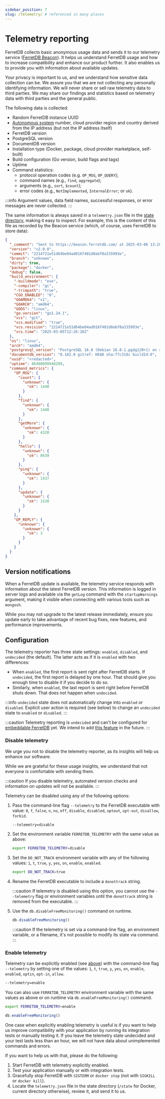 ```yaml
---
sidebar_position: 7
slug: /telemetry/ # referenced in many places
---
```


# Telemetry reporting

FerretDB collects basic anonymous usage data and sends it to our telemetry service ([FerretDB Beacon](https://beacon.ferretdb.com)).
It helps us understand FerretDB usage and how to increase compatibility and enhance our product further.
It also enables us to provide you with information about available updates.

Your privacy is important to us, and we understand how sensitive data collection can be.
We assure you that we are not collecting any personally identifying information.
We will never share or sell raw telemetry data to third parties.
We may share our findings and statistics based on telemetry data with third parties and the general public.

The following data is collected:

- Random FerretDB instance UUID
- [Autonomous system](<https://en.wikipedia.org/wiki/Autonomous_system_(Internet)>) number,
  cloud provider region and country derived from the IP address (but not the IP address itself)
- FerretDB version
- PostgreSQL version
- DocumentDB version
- Installation type (Docker, package, cloud provider marketplace, self-built)
- Build configuration (Go version, build flags and tags)
- Uptime
- Command statistics:
  - protocol operation codes (e.g. `OP_MSG`, `OP_QUERY`);
  - command names (e.g., `find`, `aggregate`);
  - arguments (e.g., `sort`, `$count`);
  - error codes (e.g., `NotImplemented`, `InternalError`; or `ok`).

:::info
Argument values, data field names, successful responses, or error messages are never collected.
:::

The same information is always saved in a `telemetry.json` file
in the [state directory](configuration/flags.md#miscellaneous), making it easy to inspect.
For example, this is the content of this file as recorded by the Beacon service
(which, of course, uses FerretDB to store data):

```json
{
  "_comment": "Sent to https://beacon.ferretdb.com/ at 2025-03-06 13:28:57Z.",
  "version": "v2.0.0",
  "commit": "2214721e51d64be04ad016f401d0abf8a335993e",
  "branch": "unknown",
  "dirty": true,
  "package": "docker",
  "debug": false,
  "build_environment": {
    "-buildmode": "exe",
    "-compiler": "gc",
    "-trimpath": "true",
    "CGO_ENABLED": "0",
    "GOAMD64": "v1",
    "GOARCH": "amd64",
    "GOOS": "linux",
    "go.version": "go1.24.1",
    "vcs": "git",
    "vcs.modified": "true",
    "vcs.revision": "2214721e51d64be04ad016f401d0abf8a335993e",
    "vcs.time": "2025-03-05T12:26:16Z"
  },
  "os": "linux",
  "arch": "amd64",
  "postgresql_version": "PostgreSQL 16.8 (Debian 16.8-1.pgdg120+1) on x86_64-pc-linux-gnu, compiled by gcc (Debian 12.2.0-14) 12.2.0, 64-bit",
  "documentdb_version": "0.102.0 gitref: HEAD sha:f7c318c buildId:0",
  "uuid": "<redacted>",
  "uptime": 86400099948209,
  "command_metrics": {
    "OP_MSG": {
      "count": {
        "unknown": {
          "ok": 1440
        }
      },
      "find": {
        "unknown": {
          "ok": 1440
        }
      },
      "getMore": {
        "unknown": {
          "ok": 4320
        }
      },
      "hello": {
        "unknown": {
          "ok": 8639
        }
      },
      "ping": {
        "unknown": {
          "ok": 1437
        }
      },
      "update": {
        "unknown": {
          "ok": 1520
        }
      }
    },
    "OP_REPLY": {
      "unknown": {
        "unknown": {
          "ok": 3
        }
      }
    }
  }
}
```

## Version notifications

When a FerretDB update is available,
the telemetry service responds with information about the latest FerretDB version.
This information is logged in server logs and available via the `getLog` command with the `startupWarnings` argument, making it visible when connecting with various tools such as `mongosh`.

While you may not upgrade to the latest release immediately,
ensure you update early to take advantage of recent bug fixes, new features, and performance improvements.

## Configuration

The telemetry reporter has three state settings: `enabled`, `disabled`, and `undecided` (the default).
The latter acts as if it is `enabled` with two differences:

- When `enabled`, the first report is sent right after FerretDB starts.
  If `undecided`, the first report is delayed by one hour.
  That should give you enough time to disable it if you decide to do so.
- Similarly, when `enabled`, the last report is sent right before FerretDB shuts down.
  That does not happen when `undecided`.

:::info
`undecided` state does not automatically change into `enabled` or `disabled`.
Explicit user action is required (see below) to change an `undecided` state to `enabled` or `disabled`.
:::

:::caution
Telemetry reporting is `undecided` and can't be configured for [embeddable FerretDB](installation/ferretdb/go.md) yet.
We intend to add [this feature](https://github.com/FerretDB/FerretDB/issues/4750) in the future.
:::

### Disable telemetry

We urge you not to disable the telemetry reporter, as its insights will help us enhance our software.

While we are grateful for these usage insights, we understand that not everyone is comfortable with sending them.

:::caution
If you disable telemetry, automated version checks and information on updates will not be available.
:::

Telemetry can be disabled using any of the following options:

1. Pass the command-line flag `--telemetry` to the FerretDB executable with value:
   `0`, `f`, `false`, `n`, `no`, `off`, `disable`, `disabled`, `optout`, `opt-out`, `disallow`, `forbid`.

   ```sh
   --telemetry=disable
   ```

2. Set the environment variable `FERRETDB_TELEMETRY` with the same value as above:

   ```sh
   export FERRETDB_TELEMETRY=disable
   ```

3. Set the `DO_NOT_TRACK` environment variable with any of the following values:
   `1`, `t`, `true`, `y`, `yes`, `on`, `enable`, `enabled`.

   ```sh
   export DO_NOT_TRACK=true
   ```

4. Rename the FerretDB executable to include a `donottrack` string.

   :::caution
   If telemetry is disabled using this option, you cannot use the `--telemetry` flag or environment variables
   until the `donottrack` string is removed from the executable.
   :::

5. Use the `db.disableFreeMonitoring()` command on runtime.

   ```js
   db.disableFreeMonitoring()
   ```

   :::caution
   If the telemetry is set via a command-line flag, an environment variable, or a filename, it's not possible
   to modify its state via command.
   :::

### Enable telemetry

Telemetry can be explicitly enabled (see [above](#configuration)) with the command-line flag `--telemetry`
by setting one of the values:
`1`, `t`, `true`, `y`, `yes`, `on`, `enable`, `enabled`, `optin`, `opt-in`, `allow`.

```sh
--telemetry=enable
```

You can also use `FERRETDB_TELEMETRY` environment variable with the same values as above
or on runtime via `db.enableFreeMonitoring()` command.

```sh
export FERRETDB_TELEMETRY=enable
```

```js
db.enableFreeMonitoring()
```

One case when explicitly enabling telemetry is useful is if you want to help us improve compatibility
with your application by running its integration tests or manually testing it.
If you leave the telemetry state undecided and your test lasts less than an hour,
we will not have data about unimplemented commands and errors.

If you want to help us with that, please do the following:

1. Start FerretDB with telemetry explicitly enabled.
2. Test your application manually or with integration tests.
3. Gracefully stop FerretDB with `SIGTERM` or `docker stop` (not with `SIGKILL` or `docker kill`).
4. Locate the `telemetry.json` file in the state directory
   (`/state` for Docker, current directory otherwise), review it, and send it to us.
